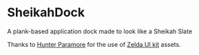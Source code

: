 # SheikahDock
A plank-based application dock made to look like a Sheikah Slate




Thanks to [Hunter Paramore](https://www.figma.com/@hparamore) for the use of [Zelda UI kit](https://www.figma.com/community/file/965825767811358609) assets.